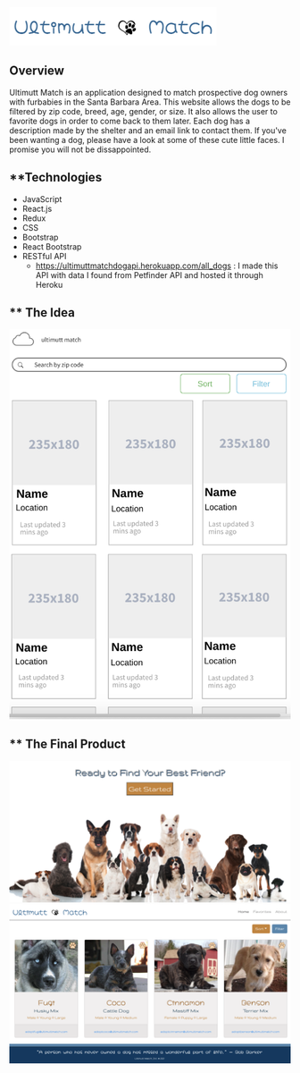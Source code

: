 


![Image](./public/images/logo.jpg)

## **Overview**
Ultimutt Match is an application designed to match prospective dog owners with furbabies in the Santa Barbara Area. This website allows the dogs to be filtered by zip code, breed, age, gender, or size. It also allows the user to favorite dogs in order to come back to them later. Each dog has a description made by the shelter and an email link to contact them. If you've been wanting a dog, please have a look at some of these cute little faces. I promise you will not be dissappointed. 

## **Technologies
- JavaScript
- React.js
- Redux
- CSS
- Bootstrap 
- React Bootstrap
- RESTful API 
    - https://ultimuttmatchdogapi.herokuapp.com/all_dogs : I made this API with data I found from Petfinder API and hosted it through Heroku

## ** The Idea
![Image](./public/images/idea.jpg)

## ** The Final Product
![Image](./public/images/landing-page.jpg)
![Image](./public/images/dog-page.jpg)
![Image](./public/images/footer.jpg)



